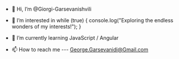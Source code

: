 - 👋 Hi, I’m @Giorgi-Garsevanishvili

- 👀 I’m interested in while (true) {
  console.log("Exploring the endless wonders of my interests!");
}

- 🌱 I’m currently learning JavaScript / Angular
- 📫 How to reach me --- George.Garsevanidi@Gmail.com

